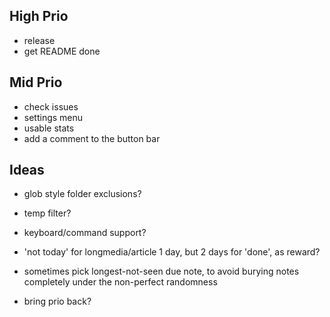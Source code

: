 ## High Prio

- release
- get README done

## Mid Prio

- check issues
- settings menu
- usable stats
- add a comment to the button bar

## Ideas

- glob style folder exclusions?
- temp filter?
- keyboard/command support?

- 'not today' for longmedia/article 1 day, but 2 days for 'done', as reward?

- sometimes pick longest-not-seen due note, to avoid burying notes completely under the non-perfect randomness


- bring prio back?